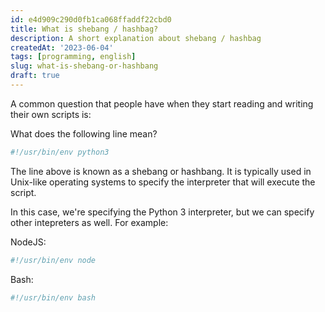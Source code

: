 ```yaml
---
id: e4d909c290d0fb1ca068ffaddf22cbd0
title: What is shebang / hashbag?
description: A short explanation about shebang / hashbag
createdAt: '2023-06-04'
tags: [programming, english]
slug: what-is-shebang-or-hashbang
draft: true
---
```


A common question that people have when they start reading and writing their own scripts is:

What does the following line mean?

```bash
#!/usr/bin/env python3
```

The line above is known as a shebang or hashbang. It is typically used in Unix-like operating systems to specify the interpreter that will execute the script.

In this case, we're specifying the Python 3 interpreter, but we can specify other intepreters as well. For example:

NodeJS:

```bash
#!/usr/bin/env node
```

Bash:

```bash
#!/usr/bin/env bash
```